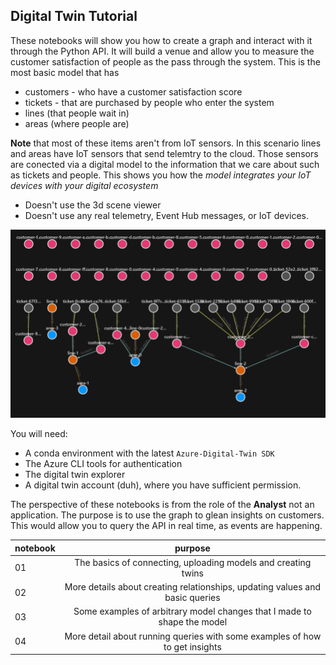 ## Digital Twin Tutorial

These notebooks will show you how to create a graph and interact with it through the Python API. It will build a venue and allow you to measure the customer satisfaction of people as the pass through the system. This is the most basic model that has
* customers - who have a customer satisfaction score
* tickets - that are purchased by people who enter the system
* lines (that people wait in) 
* areas (where people are)

**Note** that most of these items aren't from IoT sensors. In this scenario lines and areas have IoT sensors that send telemtry to the cloud. Those sensors are conected via a digital model to the information that we care about such as tickets and people. This shows you how the _model integrates your IoT devices with your digital ecosystem_

* Doesn't use the 3d scene viewer
* Doesn't use any real telemetry, Event Hub messages, or IoT devices. 

![the graph you get](../../docs/img/largergraph.png)

You will need: 
* A conda environment with the latest `Azure-Digital-Twin SDK`
* The Azure CLI tools for authentication
* The digital twin explorer
* A digital twin account (duh), where you have sufficient permission. 

The perspective of these notebooks is from the role of the **Analyst** not an application. The purpose is to use the graph to glean insights on customers. This would allow you to query the API in real time, as events are happening. 

| notebook | purpose |
|----------|:-------------:|
| 01 |  The basics of connecting, uploading models and creating twins |
| 02 |  More details about creating relationships, updating values and basic queries |
| 03 |  Some examples of arbitrary model changes that I made to shape the model |
| 04 |  More detail about running queries with some examples of how to get insights |



